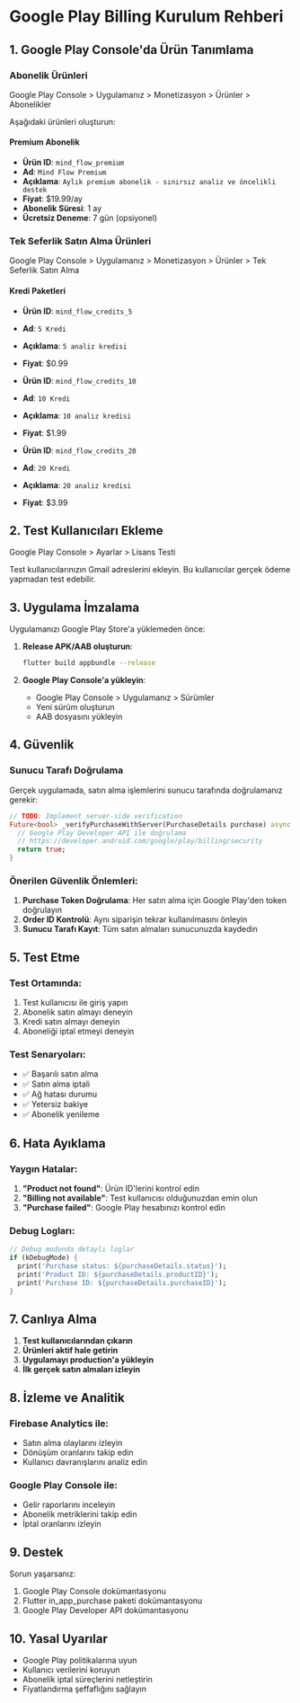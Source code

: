 # Google Play Billing Kurulum Rehberi

## 1. Google Play Console'da Ürün Tanımlama

### Abonelik Ürünleri
Google Play Console > Uygulamanız > Monetizasyon > Ürünler > Abonelikler

Aşağıdaki ürünleri oluşturun:

#### Premium Abonelik
- **Ürün ID**: `mind_flow_premium`
- **Ad**: `Mind Flow Premium`
- **Açıklama**: `Aylık premium abonelik - sınırsız analiz ve öncelikli destek`
- **Fiyat**: $19.99/ay
- **Abonelik Süresi**: 1 ay
- **Ücretsiz Deneme**: 7 gün (opsiyonel)

### Tek Seferlik Satın Alma Ürünleri
Google Play Console > Uygulamanız > Monetizasyon > Ürünler > Tek Seferlik Satın Alma

#### Kredi Paketleri
- **Ürün ID**: `mind_flow_credits_5`
- **Ad**: `5 Kredi`
- **Açıklama**: `5 analiz kredisi`
- **Fiyat**: $0.99

- **Ürün ID**: `mind_flow_credits_10`
- **Ad**: `10 Kredi`
- **Açıklama**: `10 analiz kredisi`
- **Fiyat**: $1.99

- **Ürün ID**: `mind_flow_credits_20`
- **Ad**: `20 Kredi`
- **Açıklama**: `20 analiz kredisi`
- **Fiyat**: $3.99

## 2. Test Kullanıcıları Ekleme

Google Play Console > Ayarlar > Lisans Testi

Test kullanıcılarınızın Gmail adreslerini ekleyin. Bu kullanıcılar gerçek ödeme yapmadan test edebilir.

## 3. Uygulama İmzalama

Uygulamanızı Google Play Store'a yüklemeden önce:

1. **Release APK/AAB oluşturun**:
   ```bash
   flutter build appbundle --release
   ```

2. **Google Play Console'a yükleyin**:
   - Google Play Console > Uygulamanız > Sürümler
   - Yeni sürüm oluşturun
   - AAB dosyasını yükleyin

## 4. Güvenlik

### Sunucu Tarafı Doğrulama
Gerçek uygulamada, satın alma işlemlerini sunucu tarafında doğrulamanız gerekir:

```dart
// TODO: Implement server-side verification
Future<bool> _verifyPurchaseWithServer(PurchaseDetails purchase) async {
  // Google Play Developer API ile doğrulama
  // https://developer.android.com/google/play/billing/security
  return true;
}
```

### Önerilen Güvenlik Önlemleri:
1. **Purchase Token Doğrulama**: Her satın alma için Google Play'den token doğrulayın
2. **Order ID Kontrolü**: Aynı siparişin tekrar kullanılmasını önleyin
3. **Sunucu Tarafı Kayıt**: Tüm satın almaları sunucunuzda kaydedin

## 5. Test Etme

### Test Ortamında:
1. Test kullanıcısı ile giriş yapın
2. Abonelik satın almayı deneyin
3. Kredi satın almayı deneyin
4. Aboneliği iptal etmeyi deneyin

### Test Senaryoları:
- ✅ Başarılı satın alma
- ✅ Satın alma iptali
- ✅ Ağ hatası durumu
- ✅ Yetersiz bakiye
- ✅ Abonelik yenileme

## 6. Hata Ayıklama

### Yaygın Hatalar:
1. **"Product not found"**: Ürün ID'lerini kontrol edin
2. **"Billing not available"**: Test kullanıcısı olduğunuzdan emin olun
3. **"Purchase failed"**: Google Play hesabınızı kontrol edin

### Debug Logları:
```dart
// Debug modunda detaylı loglar
if (kDebugMode) {
  print('Purchase status: ${purchaseDetails.status}');
  print('Product ID: ${purchaseDetails.productID}');
  print('Purchase ID: ${purchaseDetails.purchaseID}');
}
```

## 7. Canlıya Alma

1. **Test kullanıcılarından çıkarın**
2. **Ürünleri aktif hale getirin**
3. **Uygulamayı production'a yükleyin**
4. **İlk gerçek satın almaları izleyin**

## 8. İzleme ve Analitik

### Firebase Analytics ile:
- Satın alma olaylarını izleyin
- Dönüşüm oranlarını takip edin
- Kullanıcı davranışlarını analiz edin

### Google Play Console ile:
- Gelir raporlarını inceleyin
- Abonelik metriklerini takip edin
- İptal oranlarını izleyin

## 9. Destek

Sorun yaşarsanız:
1. Google Play Console dokümantasyonu
2. Flutter in_app_purchase paketi dokümantasyonu
3. Google Play Developer API dokümantasyonu

## 10. Yasal Uyarılar

- Google Play politikalarına uyun
- Kullanıcı verilerini koruyun
- Abonelik iptal süreçlerini netleştirin
- Fiyatlandırma şeffaflığını sağlayın 